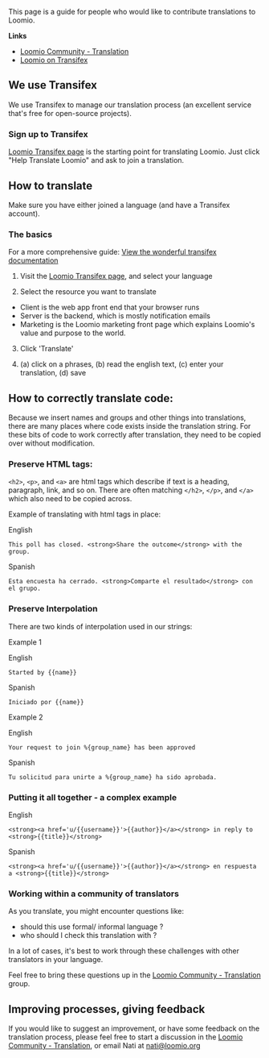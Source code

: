 This page is a guide for people who would like to contribute translations to Loomio.

**Links** 
- [Loomio Community - Translation](https://www.loomio.org/g/cpaM3Hsv/loomio-community-translation)
- [Loomio on Transifex](https://www.transifex.com/projects/p/loomio-1/)

## We use Transifex

We use Transifex to manage our translation process (an excellent service that's free for open-source projects).

### Sign up to Transifex

[Loomio Transifex page](https://www.transifex.com/projects/p/loomio-1/) is the starting point for translating Loomio.
Just click "Help Translate Loomio" and ask to join a translation.

## How to translate 

Make sure you have either joined a language (and have a Transifex account).

### The basics
For a more comprehensive guide: [View the wonderful transifex documentation](https://docs.transifex.com/getting-started/translators)

1. Visit the [Loomio Transifex page](https://www.transifex.com/projects/p/loomio-1/), and select your language

2. Select the resource you want to translate
- Client is the web app front end that your browser runs
- Server is the backend, which is mostly notification emails
- Marketing is the Loomio marketing front page which explains Loomio's value and purpose to the world.

3. Click 'Translate'

4. (a) click on a phrases, 
(b) read the english text, 
(c) enter your translation, 
(d) save

## How to correctly translate code:

Because we insert names and groups and other things into translations, there are many places where code exists inside the translation string. For these bits of code to work correctly after translation, they need to be copied over without modification. 

### Preserve HTML tags:

`<h2>`, `<p>`, and `<a>` are html tags which describe if text is a heading, paragraph, link, and so on. There are often matching `</h2>`, `</p>`, and `</a>` which also need to be copied across.

Example of translating with html tags in place:

English
```
This poll has closed. <strong>Share the outcome</strong> with the group.
```

Spanish
```
Esta encuesta ha cerrado. <strong>Comparte el resultado</strong> con el grupo.
```

### Preserve Interpolation

There are two kinds of interpolation used in our strings:

Example 1

English
```
Started by {{name}}
```

Spanish
```
Iniciado por {{name}}
```

Example 2

English
```
Your request to join %{group_name} has been approved
```

Spanish
```
Tu solicitud para unirte a %{group_name} ha sido aprobada.
```

### Putting it all together - a complex example

English
```
<strong><a href='u/{{username}}'>{{author}}</a></strong> in reply to <strong>{{title}}</strong>
```

Spanish
```
<strong><a href='u/{{username}}'>{{author}}</a></strong> en respuesta a <strong>{{title}}</strong>
```

### Working within a community of translators

As you translate, you might encounter questions like:
- should this use formal/ informal language ?
- who should I check this translation with ? 

In a lot of cases, it's best to work through these challenges with other translators in your language.

Feel free to bring these questions up in the [Loomio Community - Translation](https://www.loomio.org/g/cpaM3Hsv/loomio-community-translation) group.


## Improving processes, giving feedback

If you would like to suggest an improvement, or have some feedback on the translation process, please feel free to start a discussion in the [Loomio Community - Translation](https://www.loomio.org/g/cpaM3Hsv/loomio-community-translation), or email Nati at nati@loomio.org  
